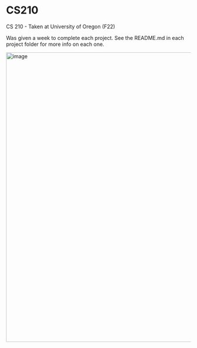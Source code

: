 # CS210
CS 210 - Taken at University of Oregon (F22)

Was given a week to complete each project. See the README.md in each project folder for more info on each one. 

<img width="788" alt="image" src="https://github.com/ryanmaki18/CS210/assets/130192949/f1b3e227-7382-4d60-a986-507bc0ee056e">
